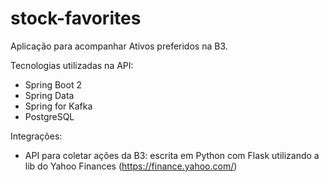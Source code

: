 # stock-favorites
Aplicação para acompanhar Ativos preferidos na B3.

Tecnologias utilizadas na API:

* Spring Boot 2
* Spring Data
* Spring for Kafka
* PostgreSQL

Integrações:

* API para coletar ações da B3: escrita em Python com Flask utilizando a lib do Yahoo Finances (https://finance.yahoo.com/)
